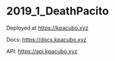 # 2019_1_DeathPacito

Deployed at https://kpacubo.xyz

Docs: https://docs.kpacubo.xyz

API: https://api.kpacubo.xyz
